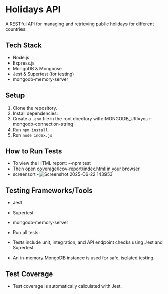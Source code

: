# Holidays API

A RESTful API for managing and retrieving public holidays for different countries.

## Tech Stack

- Node.js
- Express.js
- MongoDB & Mongoose
- Jest & Supertest (for testing)
- mongodb-memory-server


## Setup
1. Clone the repository.
2. Install dependencies:
3. Create a `.env` file in the root directory with:
   MONGODB_URI=your-mongodb-connection-string
4. Run `npm install`
5. Run `node index.js`

 ## How to Run Tests
 - To view the HTML report:
 --npm test
  - Then open coverage/lcov-report/index.html in your browser
  - screensort
  -![Screenshot 2025-06-22 143953](https://github.com/user-attachments/assets/40afed57-2dbd-41e7-887c-f62dd5277f93)

## Testing Frameworks/Tools
- Jest
- Supertest
- mongodb-memory-server






- Run all tests:
- Tests include unit, integration, and API endpoint checks using Jest and Supertest.
- An in-memory MongoDB instance is used for safe, isolated testing.
## Test Coverage

- Test coverage is automatically calculated with Jest.

